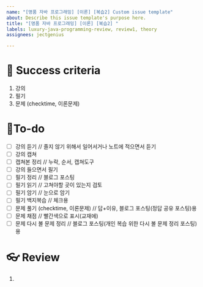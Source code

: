 ```yaml
---
name: "[명품 자바 프로그래밍] [이론] [복습2] Custom issue template"
about: Describe this issue template's purpose here.
title: "[명품 자바 프로그래밍] [이론] [복습2] "
labels: luxury-java-programming-review, review1, theory
assignees: jectgenius

---
```


# 🌈 Success criteria
1. 강의
2. 필기
3. 문제 (checktime, 이론문제)

# 👷To-do
- [ ] 강의 듣기 // 졸지 않기 위해서 일어서거나 노트에 적으면서 듣기
- [ ] 강의 캡쳐
- [ ] 캡쳐본 정리 // 누락, 순서, 캡쳐도구
- [ ] 강의 들으면서 필기 
- [ ] 필기 정리 // 블로그 포스팅
- [ ] 필기 읽기 // 고쳐야할 곳이 있는지 검토
- [ ] 필기 암기 // 눈으로 암기
- [ ] 필기 백지복습 // 체크용
- [ ] 문제 풀기 (checktime, 이론문제) // 답+이유, 블로그 포스팅(정답 공유 포스팅)용
- [ ] 문제 채점 // 빨간색으로 표시(교재에)
- [ ] 문제 다시 볼 문제 정리 // 블로그 포스팅(개인 복습 위한 다시 볼 문제 정리 포스팅)용

# 👓 Review
1.
